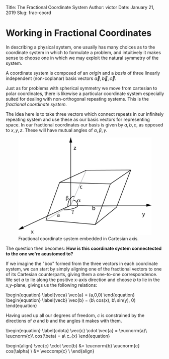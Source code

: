 Title:		The Fractional Coordinate System
Author:		victor
Date:		January 21, 2019
Slug: 		frac-coord

# Working in Fractional Coordinates

$$
    \renewcommand{\vec}[1]{\mathbf{#1}}
    \newcommand{\eucnorm}[1]{\left|\mathbf{#1}\right|}
    \newcommand{\veccomp}[1]{({#1}_{x}, {#1}_{y}, {#1}_{z})}
$$

In describing a physical system, one usually has many choices as to the coordinate system in which 
to formulate a problem, and intuitively it makes sense to choose one in which we may exploit the 
natural symmetry of the system.

A coordinate system is composed of an *origin* and a *basis* of three linearly independent (non-coplanar) 
basis vectors $\vec{a}, \vec{b}, \vec{c}$.

Just as for problems with spherical symmetry we move from cartesian to polar coordinates, there is 
likewise a particular coordinate system especially suited for dealing with non-orthogonal repeating
systems.  This is the *fractional coordinate system*.

The idea here is to take three vectors which connect repeats in our infinitely repeating system and
use these as our basis vectors for representing space. In our fractional coordinates our basis is 
given by $a,b,c$, as opposed to $x,y,z$. These will have mutual angles of $\alpha, \beta, \gamma$.

<figure>
  <img src="/../assets/images/cryst/unit_cell.png" alt="my alt text"/>
  <figcaption>Fractional coordinate system embedded in Cartesian axis.</figcaption>
</figure>

The question then becomes: **How is this coordinate system connectected to the one we're acustomed to?**

If we imagine the "box" formed from the three vectors in each coordinate system, we can start
by simply aligning one of the fractional vectors to one of its Cartesian counterparts, giving them 
a one-to-one correspondence. We set *a* to lie along the positive x-axis direction and choose *b* 
to lie in the *x,y*-plane, givings us the following relations:

\begin{equation}
    \label{veca}
    \vec{a} = (a,0,0)
\end{equation}
\begin{equation}
    \label{vecb}
    \vec{b} = (b\ cos(x), b\  sin(y), 0)
\end{equation}

Having used up all our degrees of freedom, *c* is constrained by the directions of *a* and *b* and
the angles it makes with them.

\begin{equation}
    \label{cdota}
    \vec{c} \cdot  \vec{a} = \eucnorm{a}\ \eucnorm{c}\ cos(\beta) = a\  c_{x}
\end{equation}

\begin{align}
    	\vec{c} \cdot  \vec{b}  &= \eucnorm{b}  \eucnorm{c}  cos(\alpha) \\
                                &= \veccomp{c} \\
\end{align}

